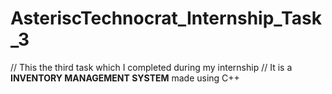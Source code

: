 # AsteriscTechnocrat_Internship_Task_3

// This the third task which I completed during my internship 
// It is a **INVENTORY MANAGEMENT SYSTEM**  made using C++
